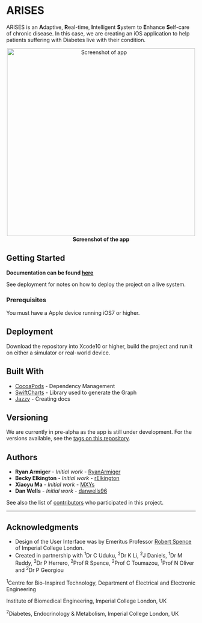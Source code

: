 # ARISES

ARISES is an **A**daptive, **R**eal-time, **I**ntelligent **S**ystem to **E**nhance **S**elf-care of chronic disease. In this case, we are creating an iOS application to help patients suffering with Diabetes live with their condition.

<p align="center">
  <img src="https://raw.githubusercontent.com/danwells96/ARISES/master/DocFiles/img/appscreenshot.png" alt="Screenshot of app" height=500 /> <br />
<b> Screenshot of the app </b>
</p>

## Getting Started

**Documentation can be found [here](https://danwells96.github.io/ARISES/Documentation.html)**

See deployment for notes on how to deploy the project on a live system.

### Prerequisites

You must have a Apple device running iOS7 or higher.

## Deployment

Download the repository into Xcode10 or higher, build the project and run it on either a simulator or real-world device.

## Built With

* [CocoaPods](https://cocoapods.org/) - Dependency Management
* [SwiftCharts](https://github.com/i-schuetz/SwiftCharts) - Library used to generate the Graph
* [Jazzy](https://github.com/realm/jazzy) - Creating docs

## Versioning

We are currently in pre-alpha as the app is still under development. For the versions available, see the [tags on this repository](https://github.com/danwells96/ARISES/tags). 

## Authors

* **Ryan Armiger** - *Initial work* - [RyanArmiger](https://github.com/RyanArmiger)
* **Becky Elkington** - *Initial work* - [rElkington](https://github.com/rElkington)
* **Xiaoyu Ma** - *Initial work* - [MXYs](https://github.com/MXYs)
* **Dan Wells** - *Initial work* - [danwells96](https://github.com/danwells96)

See also the list of [contributors](https://github.com/danwells96/ARISES/contributors) who participated in this project.

---
## Acknowledgments

* Design of the User Interface was by Emeritus Professor [Robert Spence](https://www.imperial.ac.uk/people/r.spence) of Imperial College London.
* Created in partnership with <sup>1</sup>Dr C Uduku, <sup>2</sup>Dr K Li, <sup>2</sup>J Daniels, <sup>1</sup>Dr M Reddy, <sup>2</sup>Dr P Herrero, <sup>2</sup>Prof R Spence, <sup>2</sup>Prof C Toumazou, <sup>1</sup>Prof N Oliver and <sup>2</sup>Dr P Georgiou

<sup>1</sup>Centre for Bio-Inspired Technology, Department of Electrical and Electronic Engineering

Institute of Biomedical Engineering, Imperial College London, UK

<sup>2</sup>Diabetes, Endocrinology & Metabolism, Imperial College London, UK
